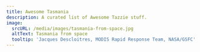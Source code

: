 ```yaml
---
title: Awesome Tasmania
description: A curated list of Awesome Tazzie stuff.
image:
  srcURL: /media/images/tasmania-from-space.jpg
  altText: Tasmania from space
  tooltip: 'Jacques Descloitres, MODIS Rapid Response Team, NASA/GSFC'
---
```


